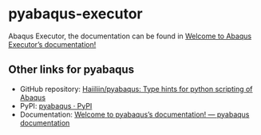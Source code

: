 # pyabaqus-executor
 Abaqus Executor, the documentation can be found in [Welcome to Abaqus Executor’s documentation!](https://haiiliin.com/pyabaqus-executor)

## Other links for pyabaqus

- GitHub repository: [Haiiliin/pyabaqus: Type hints for python scripting of Abaqus](https://github.com/Haiiliin/pyabaqus)
- PyPI: [pyabaqus · PyPI](https://pypi.org/project/pyabaqus/)
- Documentation: [Welcome to pyabaqus’s documentation! — pyabaqus documentation](https://haiiliin.com/pyabaqus/)
